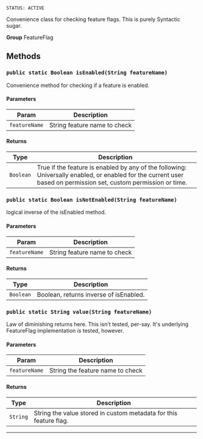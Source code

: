 `STATUS: ACTIVE`

Convenience class for checking feature flags. This is purely Syntactic sugar.

**Group** FeatureFlag

## Methods

### `public static Boolean isEnabled(String featureName)`

Convenience method for checking if a feature is enabled.

#### Parameters

| Param         | Description                  |
| ------------- | ---------------------------- |
| `featureName` | String feature name to check |

#### Returns

| Type      | Description                                                                                                                                                      |
| --------- | ---------------------------------------------------------------------------------------------------------------------------------------------------------------- |
| `Boolean` | True if the feature is enabled by any of the following: Universally enabled, or enabled for the current user based on permission set, custom permission or time. |

### `public static Boolean isNotEnabled(String featureName)`

logical inverse of the isEnabled method.

#### Parameters

| Param         | Description                  |
| ------------- | ---------------------------- |
| `featureName` | String feature name to check |

#### Returns

| Type      | Description                            |
| --------- | -------------------------------------- |
| `Boolean` | Boolean, returns inverse of isEnabled. |

### `public static String value(String featureName)`

Law of diminishing returns here. This isn't tested, per-say. It's underlying FeatureFlag implementation _is_ tested, however.

#### Parameters

| Param         | Description                      |
| ------------- | -------------------------------- |
| `featureName` | String the feature name to check |

#### Returns

| Type     | Description                                                       |
| -------- | ----------------------------------------------------------------- |
| `String` | String the value stored in custom metadata for this feature flag. |

---
